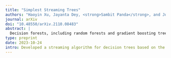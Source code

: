 ```yaml
---
title: "Simplest Streaming Trees"
authors: "Haoyin Xu, Jayanta Dey, <strong>Sambit Panda</strong>, and Joshua T. Vogelstein"
journal: arXiv
doi: "10.48550/arXiv.2110.08483"
abstract: |
  Decision forests, including random forests and gradient boosting trees, remain the leading machine learning methods for many real-world data problems, especially on tabular data. However, most of the current implementations only operate in batch mode, and therefore cannot incrementally update when more data arrive. Several previous works developed streaming trees and ensembles to overcome this limitation. Nonetheless, we found that those state-of-the-art algorithms suffer from a number of drawbacks, including low accuracy on some problems and high memory usage on others. We therefore developed the simplest possible extension of decision trees: given new data, simply update existing trees by continuing to grow them, and replace some old trees with new ones to control the total number of trees. In a benchmark suite containing 72 classification problems (the OpenML-CC18 data suite), we illustrate that our approach, Stream Decision Forest (SDF), does not suffer from either of the aforementioned limitations. On those datasets, we also demonstrate that our approach often performs as well, and sometimes even better, than conventional batch decision forest algorithm. Thus, SDFs establish a simple standard for streaming trees and forests that could readily be applied to many real-world problems.
type: preprint
date: 2023-10-24
intro: Developed a streaming algorithm for decision trees based on the simplest possible extension of them.
---
```

